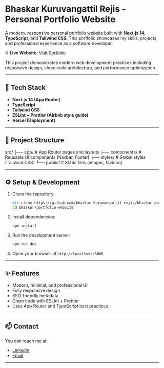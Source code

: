# Bhaskar Kuruvangattil Rejis - Personal Portfolio Website

A modern, responsive personal portfolio website built with **Next.js 14**, **TypeScript**, and **Tailwind CSS**. This portfolio showcases my skills, projects, and professional experience as a software developer.

🌐 **Live Website**: [Visit Portfolio](https://your-portfolio-url.vercel.app)

This project demonstrates modern web development practices including responsive design, clean code architecture, and performance optimization.

---

## 🚀 Tech Stack

- **Next.js 14 (App Router)**
- **TypeScript**
- **Tailwind CSS**
- **ESLint + Prettier (Airbnb style guide)**
- **Vercel (Deployment)**

---

## 📁 Project Structure

src/
├── app/            # App Router pages and layouts
├── components/     # Reusable UI components (Navbar, Footer)
├── styles/         # Global styles (Tailwind CSS)
└── public/         # Static files (images, favicon)

---

## ⚙️ Setup & Development

1. Clone the repository:
    ```bash
    git clone https://github.com/bhaskar-kuruvangattil-rejis/bhaskar-portfolio-website.git
    cd bhaskar-portfolio-website
    ```

2. Install dependencies:
    ```bash
    npm install
    ```

3. Run the development server:
    ```bash
    npm run dev
    ```

4. Open your browser at `http://localhost:3000`

---

## ✨ Features

- Modern, minimal, and professional UI
- Fully responsive design
- SEO-friendly metadata
- Clean code with ESLint + Prettier
- Uses App Router and TypeScript best practices

---

## 📫 Contact

You can reach me at:

- [LinkedIn](https://linkedin.com/in/bhaskar-kuruvangattil-rejis-a0452330a)
- [Email](bkuruvangattilrejis@gmail.com)

---
